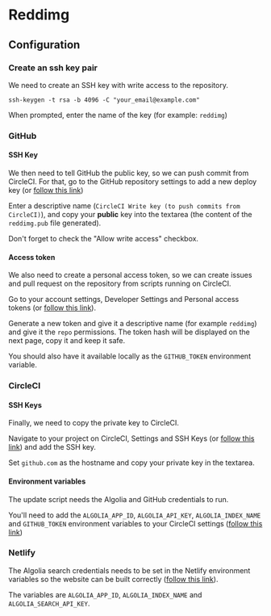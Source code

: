 # Reddimg

## Configuration

### Create an ssh key pair

We need to create an SSH key with write access to the repository.

    ssh-keygen -t rsa -b 4096 -C "your_email@example.com"

When prompted, enter the name of the key (for example: `reddimg`)

### GitHub

#### SSH Key

We then need to tell GitHub the public key, so we can push commit from CircleCI.
For that, go to the GitHub repository settings to add a new deploy key (or
[follow this link][1])

Enter a descriptive name (`CircleCI Write key (to push commits from CircleCI)`),
and copy your **public** key into the textarea (the content of the `reddimg.pub`
file generated).

Don't forget to check the "Allow write access" checkbox.

#### Access token

We also need to create a personal access token, so we can create issues and pull
request on the repository from scripts running on CircleCI.

Go to your account settings, Developer Settings and Personal access tokens (or
[follow this link][3]).

Generate a new token and give it a descriptive name (for example `reddimg`) and
give it the `repo` permissions. The token hash will be displayed on the next
page, copy it and keep it safe.

You should also have it available locally as the `GITHUB_TOKEN` environment
variable.

### CircleCI

#### SSH Keys

Finally, we need to copy the private key to CircleCI.

Navigate to your project on CircleCI, Settings and SSH Keys (or [follow this
link][2]) and add the SSH key.

Set `github.com` as the hostname and copy your private key in the textarea.

#### Environment variables

The update script needs the Algolia and GitHub credentials to run.

You'll need to add the `ALGOLIA_APP_ID`, `ALGOLIA_API_KEY`, `ALGOLIA_INDEX_NAME` and
`GITHUB_TOKEN` environment variables to your CircleCI settings ([follow this link][4])

### Netlify

The Algolia search credentials needs to be set in the Netlify environment
variables so the website can be built correctly ([follow this link][5]).

The variables are `ALGOLIA_APP_ID`, `ALGOLIA_INDEX_NAME` and `ALGOLIA_SEARCH_API_KEY`.

[1]: https://github.com/pixelastic/reddimg/settings/keys/new
[2]: https://app.circleci.com/settings/project/github/pixelastic/reddimg/ssh
[3]: https://github.com/settings/tokens
[4]: https://app.circleci.com/settings/project/github/pixelastic/reddimg/environment-variables
[5]: https://app.netlify.com/sites/reddimg-pixelastic/settings/deploys#environment
